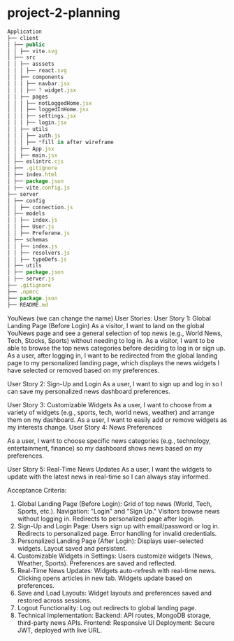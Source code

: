 # project-2-planning

```js
Application
├── client
│ ├── public
│ │ ├── vite.svg
│ ├── src
│ │ ├── asssets
│ │ │ ├── react.svg
│ │ ├── components
│ │ │ ├── navbar.jsx
│ │ │ ├── ? widget.jsx
│ │ ├── pages
│ │ │ ├── notLoggedHome.jsx
│ │ │ ├── loggedInHome.jsx
│ │ │ ├── settings.jsx
│ │ │ ├── login.jsx
│ │ ├── utils
│ │ │ ├── auth.js
│ │ │ ├── *fill in after wireframe
│ │ ├── App.jsx
│ │ ├── main.jsx
│ ├── eslintrc.cjs
│ ├── .gitignore
│ ├── index.html
│ ├── package.json
│ ├── vite.config.js
├── server
│ ├── config
│ │ ├── connection.js
│ ├── models
│ │ ├── index.js
│ │ ├── User.js
│ │ ├── Preferene.js
│ ├── schemas
│ │ ├── index.js
│ │ ├── resolvers.js
│ │ ├── typeDefs.js
│ ├── utils
│ ├── package.json
│ ├── server.js
├── .gitignore
├── .npmrc
├── package.json
├── README.md

```

YouNews (we can change the name) User Stories:
User Story 1: Global Landing Page (Before Login)
As a visitor, I want to land on the global YouNews page and see a general selection of top news (e.g., World News, Tech, Stocks, Sports) without needing to log in.
As a visitor, I want to be able to browse the top news categories before deciding to log in or sign up.
As a user, after logging in, I want to be redirected from the global landing page to my personalized landing page, which displays the news widgets I have selected or removed based on my preferences.

User Story 2: Sign-Up and Login
As a user, I want to sign up and log in so I can save my personalized news dashboard preferences.

User Story 3: Customizable Widgets
As a user, I want to choose from a variety of widgets (e.g., sports, tech, world news, weather) and arrange them on my dashboard.
As a user, I want to easily add or remove widgets as my interests change.
User Story 4: News Preferences

As a user, I want to choose specific news categories (e.g., technology, entertainment, finance) so my dashboard shows news based on my preferences.

User Story 5: Real-Time News Updates
As a user, I want the widgets to update with the latest news in real-time so I can always stay informed.



Acceptance Criteria:
1. Global Landing Page (Before Login):
    Grid of top news (World, Tech, Sports, etc.).
    Navigation: "Login" and "Sign Up."
    Visitors browse news without logging in.
    Redirects to personalized page after login.
2. Sign-Up and Login Page:
    Users sign up with email/password or log in.
    Redirects to personalized page.
    Error handling for invalid credentials.
3. Personalized Landing Page (After Login):
    Displays user-selected widgets.
    Layout saved and persistent.
4. Customizable Widgets in Settings:
    Users customize widgets (News, Weather, Sports).
    Preferences are saved and reflected.
5. Real-Time News Updates:
    Widgets auto-refresh with real-time news.
    Clicking opens articles in new tab.
    Widgets update based on preferences.
6. Save and Load Layouts:
    Widget layouts and preferences saved and restored across sessions.
7. Logout Functionality:
    Log out redirects to global landing page.
8. Technical Implementation:
    Backend: API routes, MongoDB storage, third-party news APIs.
    Frontend: Responsive UI
    Deployment: Secure JWT, deployed with live URL.